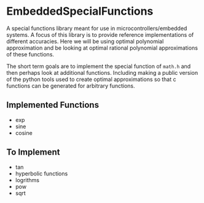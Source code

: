 # EmbeddedSpecialFunctions
A special functions library meant for use in microcontrollers/embedded systems. A focus of this library is to provide reference implementations of different accuracies. Here we will be using optimal polynomial approximation and be looking at optimal rational polynomial approximations of these functions. 


The short term goals are to implement the special function of ```math.h``` and then perhaps look at additional functions. Including making a public version of the python tools used to create optimal approximations so that c functions can be generated for arbitrary functions.

## Implemented Functions
* exp
* sine
* cosine
## To Implement
* tan
* hyperbolic functions
* logrithms
* pow
* sqrt
